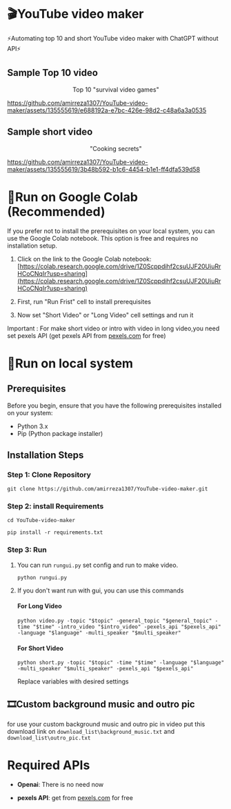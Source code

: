 # 🎬YouTube video maker
⚡Automating top 10 and short YouTube video maker with ChatGPT without API⚡

## Sample Top 10 video

<div align="center">
Top 10 "survival video games"
</div>

https://github.com/amirreza1307/YouTube-video-maker/assets/135555619/e688192a-e7bc-426e-98d2-c48a6a3a0535

## Sample short video
<div align="center">
"Cooking secrets"
</div>



https://github.com/amirreza1307/YouTube-video-maker/assets/135555619/3b48b592-b1c6-4454-b1e1-ff4dfa539d58


# 🚀Run on Google Colab (Recommended)

If you prefer not to install the prerequisites on your local system, you can use the Google Colab notebook. This option is free and requires no installation setup.

1. Click on the link to the Google Colab notebook: [https://colab.research.google.com/drive/1Z0Scppdihf2csuUJF20UiuRrHCoCNqIr?usp=sharing](https://colab.research.google.com/drive/1Z0Scppdihf2csuUJF20UiuRrHCoCNqIr?usp=sharing)
   
2. First, run "Run Frist" cell to install prerequisites

3. Now set "Short Video" or "Long Video" cell settings and run it

Important : For make short video or intro with video in long video,you need set pexels API (get pexels API from [pexels.com](pexels.com) for free)

# 🎥Run on local system
## Prerequisites

Before you begin, ensure that you have the following prerequisites installed on your system:
- Python 3.x
- Pip (Python package installer)

## Installation Steps
### Step 1: Clone Repository
   ```
   git clone https://github.com/amirreza1307/YouTube-video-maker.git
   ```
### Step 2: install Requirements

   ```
   cd YouTube-video-maker
   ```
   ```
   pip install -r requirements.txt
   ```
### Step 3: Run

1. You can run `rungui.py` set config and run to make video. 

   ```
   python rungui.py
   ```
2. If you don't want run with gui, you can use this commands
   #### For Long Video
   ```
   python video.py -topic "$topic" -general_topic "$general_topic" -time "$time" -intro_video "$intro_video" -pexels_api "$pexels_api" -language "$language" -multi_speaker "$multi_speaker"
   ```
   #### For Short Video
   ```
   python short.py -topic "$topic" -time "$time" -language "$language" -multi_speaker "$multi_speaker" -pexels_api "$pexels_api"
   ```
   Replace variables with desired settings

## 🎞️Custom background music and outro pic

for use your custom background music and outro pic in video put this download link on `download_list\background_music.txt` and `download_list\outro_pic.txt`

# Required APIs

- **Openai**: There is no need now

- **pexels API**: get from [pexels.com](pexels.com) for free
